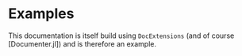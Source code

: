 # Examples

This documentation is itself build using `DocExtensions` (and of course [Documenter.jl]) and is therefore an example.

